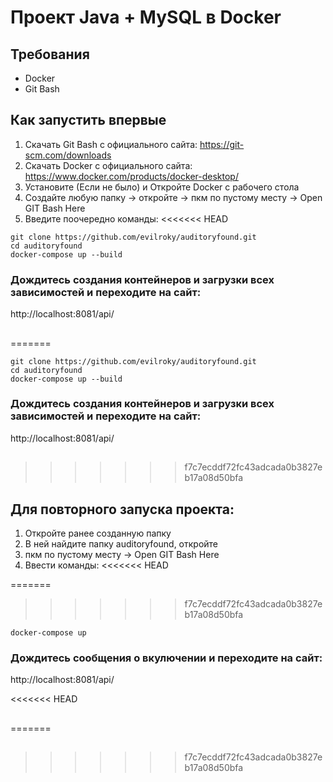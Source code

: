 # Проект Java + MySQL в Docker

## Требования
- Docker
- Git Bash

## Как запустить впервые
1. Скачать Git Bash с официального сайта: https://git-scm.com/downloads
2. Скачать Docker с официального сайта: https://www.docker.com/products/docker-desktop/
3. Установите (Если не было) и Откройте Docker с рабочего стола
4. Создайте любую папку -> откройте -> пкм по пустому месту -> Open GIT Bash Here
5. Введите поочередно команды:
<<<<<<< HEAD

```
git clone https://github.com/evilroky/auditoryfound.git
cd auditoryfound
docker-compose up --build
```

### Дождитесь создания контейнеров и загрузки всех зависимостей и переходите на сайт:
http://localhost:8081/api/
##

=======
   
```
git clone https://github.com/evilroky/auditoryfound.git
cd auditoryfound
docker-compose up --build
```

### Дождитесь создания контейнеров и загрузки всех зависимостей и переходите на сайт:
http://localhost:8081/api/
##

>>>>>>> f7c7ecddf72fc43adcada0b3827eb17a08d50bfa
## Для повторного запуска проекта:
1. Откройте ранее созданную папку
2. В ней найдите папку auditoryfound, откройте
3. пкм по пустому месту -> Open GIT Bash Here
4. Ввести команды:
<<<<<<< HEAD

=======
   
>>>>>>> f7c7ecddf72fc43adcada0b3827eb17a08d50bfa
```
docker-compose up
```

### Дождитесь сообщения о вкулючении и переходите на сайт:
http://localhost:8081/api/

<<<<<<< HEAD
##
=======
##

>>>>>>> f7c7ecddf72fc43adcada0b3827eb17a08d50bfa
